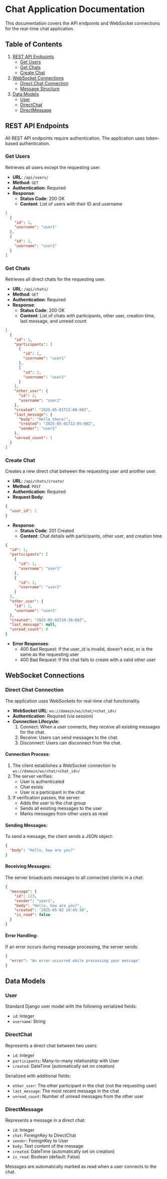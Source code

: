 # Chat Application Documentation

This documentation covers the API endpoints and WebSocket connections for the real-time chat application.

## Table of Contents

1. [REST API Endpoints](#rest-api-endpoints)
   - [Get Users](#get-users)
   - [Get Chats](#get-chats)
   - [Create Chat](#create-chat)
2. [WebSocket Connections](#websocket-connections)
   - [Direct Chat Connection](#direct-chat-connection)
   - [Message Structure](#message-structure)
3. [Data Models](#data-models)
   - [User](#user)
   - [DirectChat](#directchat)
   - [DirectMessage](#directmessage)

## REST API Endpoints

All REST API endpoints require authentication. The application uses token-based authentication.

### Get Users

Retrieves all users except the requesting user.

- **URL**: `/api/users/`
- **Method**: `GET`
- **Authentication**: Required
- **Response**:
  - **Status Code**: 200 OK
  - **Content**: List of users with their ID and username
  
```json
[
  {
    "id": 1,
    "username": "user1"
  },
  {
    "id": 2,
    "username": "user2"
  }
]
```

### Get Chats

Retrieves all direct chats for the requesting user.

- **URL**: `/api/chats/`
- **Method**: `GET`
- **Authentication**: Required
- **Response**:
  - **Status Code**: 200 OK
  - **Content**: List of chats with participants, other user, creation time, last message, and unread count

```json
[
  {
    "id": 1,
    "participants": [
      {
        "id": 1,
        "username": "user1"
      },
      {
        "id": 2,
        "username": "user2"
      }
    ],
    "other_user": {
      "id": 2,
      "username": "user2"
    },
    "created": "2025-05-01T12:00:00Z",
    "last_message": {
      "body": "Hello there!",
      "created": "2025-05-01T12:05:00Z",
      "sender": "user2"
    },
    "unread_count": 1
  }
]
```

### Create Chat

Creates a new direct chat between the requesting user and another user.

- **URL**: `/api/chats/create/`
- **Method**: `POST`
- **Authentication**: Required
- **Request Body**:
  
```json
{
  "user_id": 2
}
```

- **Response**:
  - **Status Code**: 201 Created
  - **Content**: Chat details with participants, other user, and creation time
  
```json
{
  "id": 1,
  "participants": [
    {
      "id": 1,
      "username": "user1"
    },
    {
      "id": 2,
      "username": "user2"
    }
  ],
  "other_user": {
    "id": 2,
    "username": "user2"
  },
  "created": "2025-05-02T10:30:00Z",
  "last_message": null,
  "unread_count": 0
}
```

- **Error Responses**:
  - 400 Bad Request: If the user_id is invalid, doesn't exist, or is the same as the requesting user
  - 400 Bad Request: If the chat fails to create with a valid other user

## WebSocket Connections

### Direct Chat Connection

The application uses WebSockets for real-time chat functionality.

- **WebSocket URL**: `ws://domain/ws/chat/<chat_id>/`
- **Authentication**: Required (via session)
- **Connection Lifecycle**:
  1. Connect: When a user connects, they receive all existing messages for the chat.
  2. Receive: Users can send messages to the chat.
  3. Disconnect: Users can disconnect from the chat.

#### Connection Process:

1. The client establishes a WebSocket connection to `ws://domain/ws/chat/<chat_id>/`
2. The server verifies:
   - User is authenticated
   - Chat exists
   - User is a participant in the chat
3. If verification passes, the server:
   - Adds the user to the chat group
   - Sends all existing messages to the user
   - Marks messages from other users as read

#### Sending Messages:

To send a message, the client sends a JSON object:

```json
{
  "body": "Hello, how are you?"
}
```

#### Receiving Messages:

The server broadcasts messages to all connected clients in a chat:

```json
{
  "message": {
    "id": 123,
    "sender": "user1",
    "body": "Hello, how are you?",
    "created": "2025-05-02 10:45:30",
    "is_read": false
  }
}
```

#### Error Handling:

If an error occurs during message processing, the server sends:

```json
{
  "error": "An error occurred while processing your message"
}
```

## Data Models

### User

Standard Django user model with the following serialized fields:

- `id`: Integer
- `username`: String

### DirectChat

Represents a direct chat between two users:

- `id`: Integer
- `participants`: Many-to-many relationship with User
- `created`: DateTime (automatically set on creation)

Serialized with additional fields:
- `other_user`: The other participant in the chat (not the requesting user)
- `last_message`: The most recent message in the chat
- `unread_count`: Number of unread messages from the other user

### DirectMessage

Represents a message in a direct chat:

- `id`: Integer
- `chat`: ForeignKey to DirectChat
- `sender`: ForeignKey to User
- `body`: Text content of the message
- `created`: DateTime (automatically set on creation)
- `is_read`: Boolean (default: False)

Messages are automatically marked as read when a user connects to the chat.